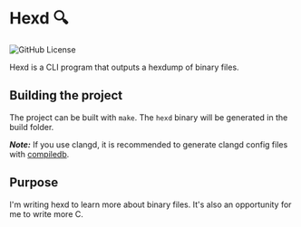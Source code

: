 # Hexd  🔍
![GitHub License](https://img.shields.io/github/license/sebastian-j-ibanez/hexd?color=red)

Hexd is a CLI program that outputs a hexdump of binary files.

## Building the project
The project can be built with `make`. The `hexd` binary will be generated in the build folder.

***Note:*** If you use clangd, it is recommended to generate clangd config files with [compiledb](https://github.com/nickdiego/compiledb/tree/master).

## Purpose
I'm writing hexd to learn more about binary files. It's also an opportunity for me to write more C.

